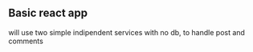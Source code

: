 ## Basic react app

will use two simple indipendent services with no db, to handle post and comments
